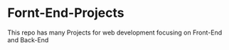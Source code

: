 # Fornt-End-Projects
This repo has many Projects for web development focusing on Front-End and Back-End 
